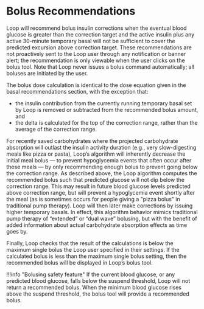 # Bolus Recommendations

Loop will recommend bolus insulin corrections when the eventual blood glucose is greater than the correction target and the active insulin plus any active 30-minute temporary basal will not be sufficient to cover the predicted excursion above correction target. These recommendations are not proactively sent to the Loop user through any notification or banner alert; the recommendation is only viewable when the user clicks on the bolus tool. Note that Loop never issues a bolus command automatically; all boluses are initiated by the user.

The bolus dose calculation is identical to the dose equation given in the basal recommendations section, with the exception that:

* the insulin contribution from the currently running temporary basal set by Loop is removed or subtracted from the recommended bolus amount, and
* the delta is calculated for the top of the correction range, rather than the average of the correction range.

For recently saved carbohydrates where the projected carbohydrate absorption will outlast the insulin activity duration (e.g., very slow-digesting meals like pizza or pasta), Loop’s algorithm will inherently decrease the initial meal bolus — to prevent hypoglycemia events that often occur after these meals — by only recommending enough bolus to prevent going below the correction range. As described above, the Loop algorithm computes the recommended bolus such that predicted glucose will not dip below the correction range. This may result in future blood glucose levels predicted above correction range, but will prevent a hypoglycemia event shortly after the meal (as is sometimes occurs for people giving a "pizza bolus" in traditional pump therapy). Loop will then later make corrections by issuing higher temporary basals. In effect, this algorithm behavior mimics traditional pump therapy of “extended” or “dual wave” bolusing, but with the benefit of added information about actual carbohydrate absorption effects as time goes by.

Finally, Loop checks that the result of the calculations is below the maximum single bolus the Loop user specified in their settings. If the calculated bolus is less than the maximum single bolus setting, then the recommended bolus will be displayed in Loop’s bolus tool.

!!!info "Bolusing safety feature" If the current blood glucose, or any predicted blood glucose, falls below the suspend threshold, Loop will not return a recommended bolus. When the minimum blood glucose rises above the suspend threshold, the bolus tool will provide a recommended bolus.

